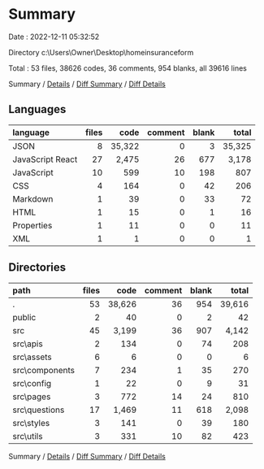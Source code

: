 # Summary

Date : 2022-12-11 05:32:52

Directory c:\\Users\\Owner\\Desktop\\homeinsuranceform

Total : 53 files,  38626 codes, 36 comments, 954 blanks, all 39616 lines

Summary / [Details](details.md) / [Diff Summary](diff.md) / [Diff Details](diff-details.md)

## Languages
| language | files | code | comment | blank | total |
| :--- | ---: | ---: | ---: | ---: | ---: |
| JSON | 8 | 35,322 | 0 | 3 | 35,325 |
| JavaScript React | 27 | 2,475 | 26 | 677 | 3,178 |
| JavaScript | 10 | 599 | 10 | 198 | 807 |
| CSS | 4 | 164 | 0 | 42 | 206 |
| Markdown | 1 | 39 | 0 | 33 | 72 |
| HTML | 1 | 15 | 0 | 1 | 16 |
| Properties | 1 | 11 | 0 | 0 | 11 |
| XML | 1 | 1 | 0 | 0 | 1 |

## Directories
| path | files | code | comment | blank | total |
| :--- | ---: | ---: | ---: | ---: | ---: |
| . | 53 | 38,626 | 36 | 954 | 39,616 |
| public | 2 | 40 | 0 | 2 | 42 |
| src | 45 | 3,199 | 36 | 907 | 4,142 |
| src\\apis | 2 | 134 | 0 | 74 | 208 |
| src\\assets | 6 | 6 | 0 | 0 | 6 |
| src\\components | 7 | 234 | 1 | 35 | 270 |
| src\\config | 1 | 22 | 0 | 9 | 31 |
| src\\pages | 3 | 772 | 14 | 24 | 810 |
| src\\questions | 17 | 1,469 | 11 | 618 | 2,098 |
| src\\styles | 3 | 141 | 0 | 39 | 180 |
| src\\utils | 3 | 331 | 10 | 82 | 423 |

Summary / [Details](details.md) / [Diff Summary](diff.md) / [Diff Details](diff-details.md)